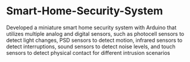 # Smart-Home-Security-System

Developed a miniature smart home security system with Arduino that utilizes multiple analog and digital sensors, such as photocell sensors to detect light changes, PSD sensors to detect motion, infrared sensors to detect interruptions, sound sensors to detect noise levels, and touch sensors to detect physical contact for different intrusion scenarios
